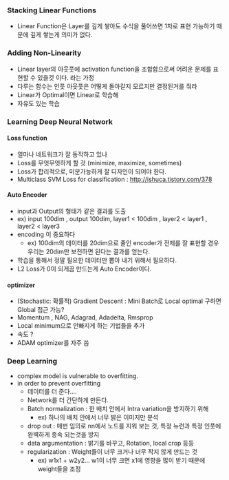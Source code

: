 ### Stacking Linear Functions
- Linear Function은 Layer를 깊게 쌓아도 수식을 풀어쓰면 1차로 표현 가능하기 때문에 깊게 쌓는게 의미가 없다.

### Adding Non-Linearity
- Linear layer의 아웃풋에 activation function을 조합함으로써 어려운 문제를 표현할 수 있을것 이다. 라는 가정
- 다루는 함수는 인풋 아웃풋은 어떻게 돌아갈지 모르지만 결정된거를 줘라
- Linear가 Optimal이면 Linear로 학습해
- 자유도 있는 학습

### Learning Deep Neural Network
#### Loss function
- 얼마나 네트워크가 잘 동작하고 있나
- Loss를 무엇무엇하게 할 것 (minimize, maximize, sometimes)
- Loss가 합리적으로, 미분가능하게 잘 디자인이 되어야 한다.
- Multiclass SVM Loss for classification : http://ishuca.tistory.com/378

#### Auto Encoder
- input과 Output의 형태가 같은 결과를 도출
- ex) input 100dim , output 100dim, layer1 < 100dim , layer2 < layer1 , layer2 < layer3
- encoding 이 중요하다
  - ex) 100dim의 데이터를 20dim으로 줄인 encoder가 전체를 잘 표현할 경우 우리는 20dim만 보전하면 된다는 결과를 얻는다.
- 학습을 통해서 정말 필요한 데이터만 뽑아 내기 위해서 필요하다.  
- L2 Loss가 0이 되게끔 만드는게 Auto Encoder이다.
  
#### optimizer
- (Stochastic: 확률적) Gradient Descent : Mini Batch로 Local optimal 구하면 Global 접근 가능?
- Momentum , NAG, Adagrad, Adadelta, Rmsprop
- Local minimum으로 안빠지게 하는 기법들을 추가
- 속도 ?
- ADAM optimizer를 자주 씀

### Deep Learning
- complex model is vulnerable to overfitting.
- in order to prevent overfitting
  - 데이터를 더 준다....
  - Network를 더 간단하게 만든다.
  - Batch normalization : 한 배치 안에서 Intra variation을 방지하기 위해
    - ex) 하나의 배치 안에서 너무 밝은 이미지만 분석
  - drop out : 매번 임의로 nn에서 노드를 지워 보는 것, 특정 뉴런과 특정 인풋에 완벽하게 종속 되는것을 방지
  - data argumentation : 밝기를 바꾸고, Rotation, local crop 등등
  - regularization : Weight들이 너무 크거나 너무 작지 않게 만드는 것
    - ex) w1x1 + w2y2...  w1이 너무 크면 x1에 영향을 많이 받기 때문에 weight들을 조정
    
  
  
